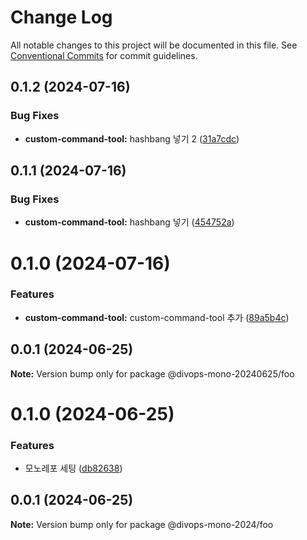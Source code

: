 # Change Log

All notable changes to this project will be documented in this file.
See [Conventional Commits](https://conventionalcommits.org) for commit guidelines.

## 0.1.2 (2024-07-16)

### Bug Fixes

* **custom-command-tool:** hashbang 넣기 2 ([31a7cdc](https://github.com/divopsor/mono-libraries/commit/31a7cdce08cc583a614105cfe094838ec231032c))

## 0.1.1 (2024-07-16)

### Bug Fixes

* **custom-command-tool:** hashbang 넣기 ([454752a](https://github.com/divopsor/mono-libraries/commit/454752a09fca0a7151cf3a7ed2c20131c1032a79))

# 0.1.0 (2024-07-16)

### Features

* **custom-command-tool:** custom-command-tool 추가 ([89a5b4c](https://github.com/divopsor/mono-libraries/commit/89a5b4cbc2bfcceb6756fe08fe675189b65e36fc))

## 0.0.1 (2024-06-25)

**Note:** Version bump only for package @divops-mono-20240625/foo

# 0.1.0 (2024-06-25)

### Features

* 모노레포 세팅 ([db82638](https://github.com/divopsor/mono-libraries/commit/db82638acfe64e26d7d67cc21ad7e2e917ef1e32))

## 0.0.1 (2024-06-25)

**Note:** Version bump only for package @divops-mono-2024/foo
